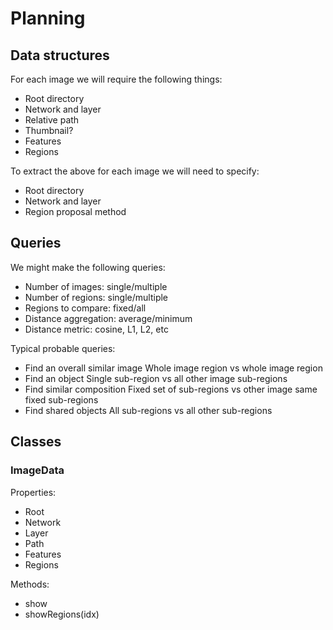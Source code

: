 # Planning

## Data structures

For each image we will require the following things:

- Root directory
- Network and layer
- Relative path
- Thumbnail?
- Features
- Regions

To extract the above for each image we will need to specify:

- Root directory
- Network and layer
- Region proposal method

## Queries

We might make the following queries:

- Number of images: single/multiple
- Number of regions: single/multiple
- Regions to compare: fixed/all
- Distance aggregation: average/minimum
- Distance metric: cosine, L1, L2, etc

Typical probable queries:

- Find an overall similar image
	Whole image region vs whole image region
- Find an object
	Single sub-region vs all other image sub-regions
- Find similar composition
	Fixed set of sub-regions vs other image same fixed sub-regions
- Find  shared objects
	All sub-regions vs all other sub-regions

## Classes

### ImageData

Properties:

- Root
- Network
- Layer
- Path
- Features
- Regions

Methods:

- show
- showRegions(idx)